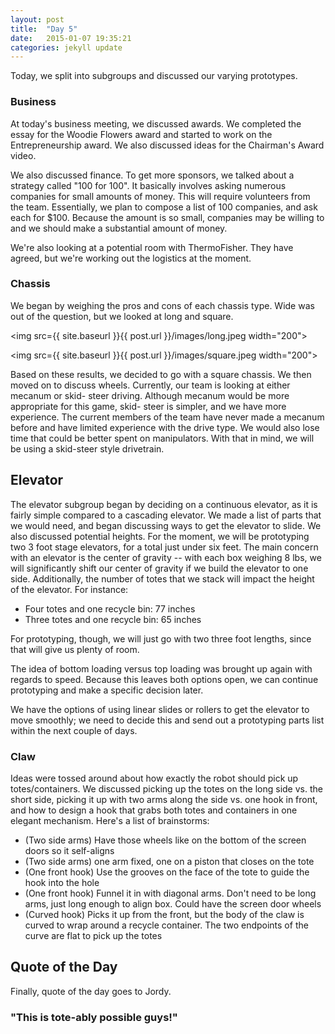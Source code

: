 ```yaml
---
layout: post
title:  "Day 5"
date:   2015-01-07 19:35:21
categories: jekyll update
---
```

Today, we split into subgroups and discussed our varying prototypes.

### Business

At today's business meeting, we discussed awards. We completed the essay for the
Woodie Flowers award and started to work on the Entrepreneurship award. We also
discussed ideas for the Chairman's Award video.

We also discussed finance. To get more sponsors, we talked about a strategy
called "100 for 100". It basically involves asking numerous companies for small
amounts of money. This will require volunteers from the team. Essentially, we
plan to compose a list of 100 companies, and ask each for $100. Because the
amount is so small, companies may be willing to and we should make a substantial
amount of money.

We're also looking at a potential room with ThermoFisher. They have agreed, but
we're working out the logistics at the moment.

### Chassis

We began by weighing the pros and cons of each chassis type. Wide was out of the
question, but we looked at long and square.


<img src={{ site.baseurl }}{{ post.url }}/images/long.jpeg width="200">

<img src={{ site.baseurl }}{{ post.url }}/images/square.jpeg width="200">


Based on these results, we decided to go with a square chassis. We then moved on
to discuss wheels. Currently, our team is looking at either mecanum or skid-
steer driving. Although mecanum would be more appropriate for this game, skid-
steer is simpler, and we have more experience. The current members of the team
have never made a mecanum before and have limited experience with the drive
type. We would also lose time that could be better spent on manipulators. With
that in mind, we will be using a skid-steer style drivetrain.

## Elevator

The elevator subgroup began by deciding on a continuous elevator, as it is
fairly simple compared to a cascading elevator. We made a list of parts that we
would need, and began discussing ways to get the elevator to slide. We also
discussed potential heights. For the moment, we will be prototyping two 3 foot
stage elevators, for a total just under six feet. The main concern with an
elevator is the center of gravity -- with each box weighing 8 lbs, we will
significantly shift our center of gravity if we build the elevator to one side.
Additionally, the number of totes that we stack will impact the height of the
elevator. For instance:
* Four totes and one recycle bin: 77 inches
* Three totes and one recycle bin: 65 inches

For prototyping, though, we will just go with two three foot lengths, since that
will give us plenty of room.

The idea of bottom loading versus top loading was brought up again with regards
to speed. Because this leaves both options open, we can continue prototyping and
make a specific decision later.

We have the options of using linear slides or rollers to get the elevator to
move smoothly; we need to decide this and send out a prototyping parts list
within the next couple of days.

### Claw

Ideas were tossed around about how exactly the robot should pick up
totes/containers. We discussed picking up the totes on the long side vs. the
short side, picking it up with two arms along the side vs. one hook in front,
and how to design a hook that grabs both totes and containers in one elegant
mechanism. Here's a list of brainstorms:

* (Two side arms) Have those wheels like on the bottom of the screen doors so it
self-aligns
* (Two side arms) one arm fixed, one on a piston that closes on the tote
* (One front hook) Use the grooves on the face of the tote to guide the hook
into the hole
* (One front hook) Funnel it in with diagonal arms. Don't need to be long arms,
just long enough to align box. Could have the screen door wheels
* (Curved hook) Picks it up from the front, but the body of the claw is curved
to wrap around a recycle container. The two endpoints of the curve are flat to
pick up the totes

## Quote of the Day

Finally, quote of the day goes to Jordy.

### "This is tote-ably possible guys!"